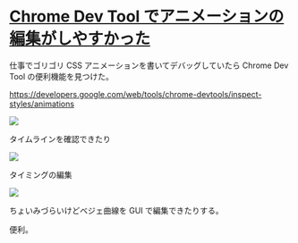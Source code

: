 # [Chrome Dev Tool でアニメーションの編集がしやすかった](/2016/10/21/chrome-dev-tool-animation-editing.html)

仕事でゴリゴリ CSS アニメーションを書いてデバッグしていたら Chrome Dev Tool の便利機能を見つけた。

https://developers.google.com/web/tools/chrome-devtools/inspect-styles/animations

![](https://developers.google.com/web/tools/chrome-devtools/inspect-styles/imgs/animation-inspector.png)

タイムラインを確認できたり

![](https://developers.google.com/web/tools/chrome-devtools/inspect-styles/imgs/annotated-animation-inspector.png)

タイミングの編集

![](https://cloud.githubusercontent.com/assets/557961/19566480/6d0af6d8-9725-11e6-94b6-0bcfce108041.png)

ちょいみづらいけどベジェ曲線を GUI で編集できたりする。

便利。
